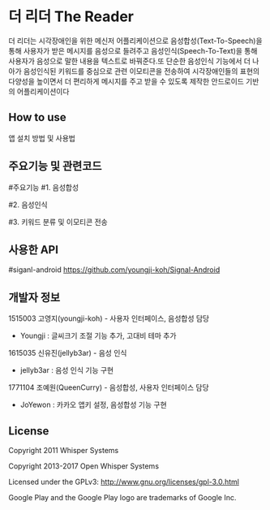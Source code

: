 # 더 리더 The Reader
 더 리더는 시각장애인을 위한 메신저 어플리케이션으로 음성합성(Text-To-Speech)을 통해 사용자가 받은 메시지를 음성으로 들려주고 
 음성인식(Speech-To-Text)을 통해 사용자가 음성으로 말한 내용을 텍스트로 바꿔준다.또 단순한 음성인식 기능에서 더 나아가 음성인식된 키워드를 중심으로
 관련 이모티콘을 전송하여 시각장애인들의 표현의 다양성을 높이면서 더 편리하게 메시지를 주고 받을 수 있도록 제작한 안드로이드 기반의 어플리케이션이다

## How to use
앱 설치 방법 및 사용법

## 주요기능 및 관련코드
#주요기능
#1. 음성합성

#2. 음성인식

#3. 키워드 분류 및 이모티콘 전송


## 사용한 API
#siganl-android https://github.com/youngji-koh/Signal-Android

## 개발자 정보
1515003 고영지(youngji-koh) - 사용자 인터페이스, 음성합성 담당
- Youngji : 글씨크기 조절 기능 추가, 고대비 테마 추가

1615035 신유진(jellyb3ar) - 음성 인식
- jellyb3ar : 음성 인식 기능 구현




1771104 조예원(QueenCurry) - 음성합성, 사용자 인터페이스 담당
- JoYewon : 카카오 앱키 설정, 음성합성 기능 구현

## License

Copyright 2011 Whisper Systems

Copyright 2013-2017 Open Whisper Systems

Licensed under the GPLv3: http://www.gnu.org/licenses/gpl-3.0.html

Google Play and the Google Play logo are trademarks of Google Inc.
